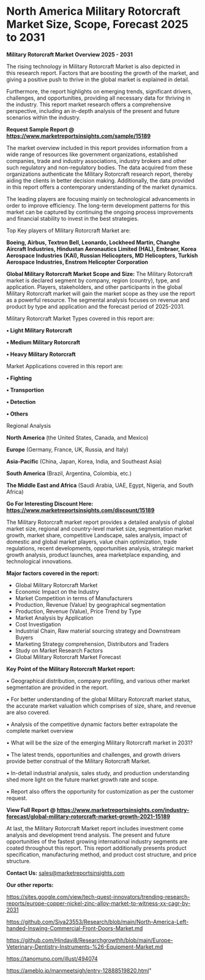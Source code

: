  # North America Military Rotorcraft Market Size, Scope, Forecast 2025 to 2031

<Strong> Military Rotorcraft Market Overview 2025 - 2031</strong>

The rising technology in Military Rotorcraft Market is also depicted in this research report. Factors that are boosting the growth of the market, and giving a positive push to thrive in the global market is explained in detail.

Furthermore, the report highlights on emerging trends, significant drivers, challenges, and opportunities, providing all necessary data for thriving in the industry. This report market research offers a comprehensive perspective, including an in-depth analysis of the present and future scenarios within the industry.

<strong>Request Sample Report @ <a href=https://www.marketreportsinsights.com/sample/15189>https://www.marketreportsinsights.com/sample/15189</a></strong>

The market overview included in this report provides information from a wide range of resources like government organizations, established companies, trade and industry associations, industry brokers and other such regulatory and non-regulatory bodies. The data acquired from these organizations authenticate the Military Rotorcraft research report, thereby aiding the clients in better decision making. Additionally, the data provided in this report offers a contemporary understanding of the market dynamics.

The leading players are focusing mainly on technological advancements in order to improve efficiency. The long-term development patterns for this market can be captured by continuing the ongoing process improvements and financial stability to invest in the best strategies.

Top Key players of Military Rotorcraft Market are:

<strong>Boeing, Airbus, Textron Bell, Leonardo, Lockheed Martin, Changhe Aircraft Industries, Hindustan Aeronautics Limited (HAL), Embraer, Korea Aerospace Industries (KAI), Russian Helicopters, MD Helicopters, Turkish Aerospace Industries, Enstrom Helicopter Corporation</strong>

<strong><b>Global Military Rotorcraft Market Scope and Size:</b></strong>
The Military Rotorcraft market is declared segment by company, region (country), type, and application. Players, stakeholders, and other participants in the global Military Rotorcraft market will gain the market scope as they use the report as a powerful resource. The segmental analysis focuses on revenue and product by type and application and the forecast period of 2025-2031.

Military Rotorcraft Market Types covered in this report are:

<strong>• Light Military Rotorcraft

• Medium Military Rotorcraft

• Heavy Military Rotorcraft</strong>

Market Applications covered in this report are:

<strong>• Fighting

• Transportion

• Detection

• Others</strong> 

Regional Analysis

<strong>North America</strong> (the United States, Canada, and Mexico)

<strong>Europe</strong> (Germany, France, UK, Russia, and Italy)

<strong>Asia-Pacific</strong> (China, Japan, Korea, India, and Southeast Asia)

<strong>South America</strong> (Brazil, Argentina, Colombia, etc.)

<strong>The Middle East and Africa</strong> (Saudi Arabia, UAE, Egypt, Nigeria, and South Africa)

<strong>Go For Interesting Discount Here: <a href=https://www.marketreportsinsights.com/discount/15189>https://www.marketreportsinsights.com/discount/15189</a></strong>

The Military Rotorcraft market report provides a detailed analysis of global market size, regional and country-level market size, segmentation market growth, market share, competitive Landscape, sales analysis, impact of domestic and global market players, value chain optimization, trade regulations, recent developments, opportunities analysis, strategic market growth analysis, product launches, area marketplace expanding, and technological innovations.

<strong><b>Major factors covered in the report:</b></strong>
<ul>
  <li>Global Military Rotorcraft Market </li>
  <li>Economic Impact on the Industry</li>
  <li>Market Competition in terms of Manufacturers</li>
  <li>Production, Revenue (Value) by geographical segmentation</li>
  <li>Production, Revenue (Value), Price Trend by Type</li>
  <li>Market Analysis by Application</li>
  <li>Cost Investigation</li>
  <li>Industrial Chain, Raw material sourcing strategy and Downstream Buyers</li>
  <li>Marketing Strategy comprehension, Distributors and Traders</li>
  <li>Study on Market Research Factors</li>
  <li>Global Military Rotorcraft Market Forecast</li>
</ul>

<strong><b>Key Point of the Military Rotorcraft Market report:</b></strong>

• Geographical distribution, company profiling, and various other market segmentation are provided in the report.

• For better understanding of the global Military Rotorcraft market status, the accurate market valuation which comprises of size, share, and revenue are also covered.

• Analysis of the competitive dynamic factors better extrapolate the complete market overview

• What will be the size of the emerging Military Rotorcraft market in 2031?

• The latest trends, opportunities and challenges, and growth drivers provide better construal of the Military Rotorcraft Market.

• In-detail industrial analysis, sales study, and production understanding shed more light on the future market growth rate and scope.

• Report also offers the opportunity for customization as per the customer request.

<strong><b>View Full Report @ <a href=https://www.marketreportsinsights.com/industry-forecast/global-military-rotorcraft-market-growth-2021-15189>https://www.marketreportsinsights.com/industry-forecast/global-military-rotorcraft-market-growth-2021-15189</a></b></strong>


At last, the Military Rotorcraft Market report includes investment come analysis and development trend analysis. The present and future opportunities of the fastest growing international industry segments are coated throughout this report. This report additionally presents product specification, manufacturing method, and product cost structure, and price structure.

<strong>Contact Us:</strong>
sales@marketreportsinsights.com

<strong>Our other reports:</strong>

<a href=https://sites.google.com/view/tech-quest-innovators/trending-research-reports/europe-copper-nickel-zinc-alloy-market-to-witness-xx-cagr-by-2031>https://sites.google.com/view/tech-quest-innovators/trending-research-reports/europe-copper-nickel-zinc-alloy-market-to-witness-xx-cagr-by-2031</a>

<a href=https://github.com/Siya23553/Research/blob/main/North-America-Left-handed-Inswing-Commercial-Front-Doors-Market.md>https://github.com/Siya23553/Research/blob/main/North-America-Left-handed-Inswing-Commercial-Front-Doors-Market.md</a>

<a href=https://github.com/Hindavi8/Researchgrowthh/blob/main/Europe-Veterinary-Dentistry-Instruments-%26-Equipment-Market.md>https://github.com/Hindavi8/Researchgrowthh/blob/main/Europe-Veterinary-Dentistry-Instruments-%26-Equipment-Market.md</a>

<a href=https://tanomuno.com/illust/494074>https://tanomuno.com/illust/494074</a>

<a href=https://ameblo.jp/manmeetsigh/entry-12888519820.html>https://ameblo.jp/manmeetsigh/entry-12888519820.html</a>"
